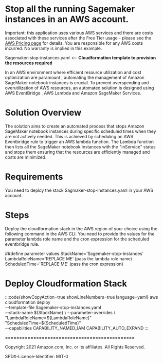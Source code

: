 
# Stop all the running Sagemaker instances in an AWS account.


Important: this application uses various AWS services and there are costs associated with these services after the Free Tier usage - please see the [AWS Pricing page](https://aws.amazon.com/pricing/) for details. You are responsible for any AWS costs incurred. No warranty is implied in this example.



Sagemaker-stop-instances.yaml <-- **Cloudformation template to provision the resources required**

In an AWS environment where efficient resource utilization and cost optimization are paramount , automating the management of Amazon SageMaker notebook instances is crucial. 
To prevent overspending and overutilization of AWS resources, 
an automated solution is designed using AWS EventBridge , AWS Lambda and Amazon SageMaker Services. 

# Solution Overview

The solution aims to create an automated process that stops Amazon SageMaker notebook instances during specific scheduled times when they are not actively needed. 
This is achieved by scheduling an AWS Eventbridge rule to trigger an AWS lambda function. The Lambda function then lists all the SageMaker notebook instances 
with the "InService" status and stops them ensuring that the resources are efficiently managed and costs are minimized. 


# Requirements
You need to deploy the stack Sagmaker-stop-instances.yaml in your AWS account.

# Steps
Deploy the cloudformation stack in the AWS region of your choice using the following command in the AWS CLI. You need to provide the values for the parameter lambda role name and the cron expression for the scheduled eventbridge rule. 

  ##define parameter values
  StackName='Sagemaker-stop-instances'
  LambdaRoleName='REPLACE ME' (pass the lambda role name)
  ScheduledTime='REPLACE ME' (pass the cron expression)

  # Deploy Cloudformation Stack

  :::code{showCopyAction=true showLineNumbers=true language=yaml}
  aws cloudformation deploy \
    --template-file Sagemaker-stop-instances.yaml \
    --stack-name ${StackName} \
    --parameter-overrides \
        "LambdaRoleName=${LambdaRoleName}" \
        "ScheduledTime=${ScheduledTime}" \
    --capabilities CAPABILITY_NAMED_IAM CAPABILITY_AUTO_EXPAND
:::

==============================================

Copyright 2021 Amazon.com, Inc. or its affiliates. All Rights Reserved.

SPDX-License-Identifier: MIT-0

